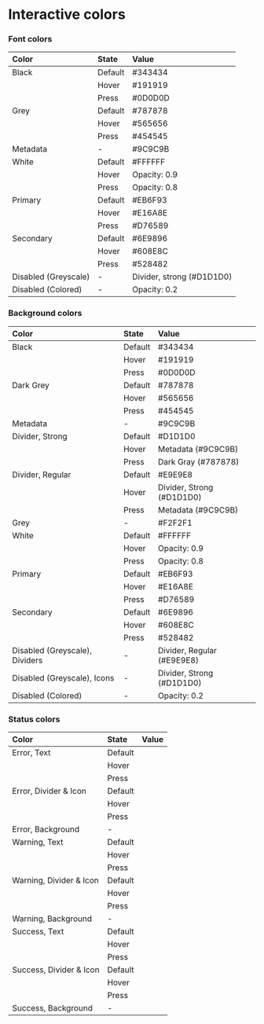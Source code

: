 # Interactive colors

### Font colors

| Color | State | Value |
| :--- | :--- | :--- |
| Black | Default | \#343434 |
|  | Hover | \#191919 |
|  | Press | \#0D0D0D |
| Grey | Default | \#787878 |
|  | Hover | \#565656 |
|  | Press | \#454545 |
| Metadata | - | \#9C9C9B |
| White | Default | \#FFFFFF |
|  | Hover | Opacity: 0.9 |
|  | Press | Opacity: 0.8 |
| Primary | Default | \#EB6F93 |
|  | Hover | \#E16A8E |
|  | Press | \#D76589 |
| Secondary | Default | \#6E9896 |
|  | Hover | \#608E8C |
|  | Press | \#528482 |
| Disabled \(Greyscale\) | - | Divider, strong \(\#D1D1D0\) |
| Disabled \(Colored\) | - | Opacity: 0.2 |

### Background colors

| Color | State | Value |
| :--- | :--- | :--- |
| Black | Default | \#343434 |
|  | Hover | \#191919 |
|  | Press | \#0D0D0D |
| Dark Grey | Default | \#787878 |
|  | Hover | \#565656 |
|  | Press | \#454545 |
| Metadata | - | \#9C9C9B |
| Divider, Strong | Default | \#D1D1D0 |
|  | Hover | Metadata \(\#9C9C9B\) |
|  | Press | Dark Gray \(\#787878\) |
| Divider, Regular | Default | \#E9E9E8 |
|  | Hover | Divider, Strong \(\#D1D1D0\) |
|  | Press | Metadata \(\#9C9C9B\) |
| Grey | - | #F2F2F1 |
| White | Default | #FFFFFF |
|  | Hover | Opacity: 0.9 |
|  | Press | Opacity: 0.8 |
| Primary | Default | \#EB6F93 |
|  | Hover | \#E16A8E |
|  | Press | \#D76589 |
| Secondary | Default | \#6E9896 |
|  | Hover | \#608E8C |
|  | Press | \#528482 |
| Disabled \(Greyscale\), Dividers | - | Divider, Regular \(\#E9E9E8\) |
| Disabled \(Greyscale\), Icons | - | Divider, Strong \(\#D1D1D0\) |
| Disabled \(Colored\) | - | Opacity: 0.2 |


### Status colors

| Color | State | Value |
| :--- | :--- | :--- |
| Error, Text | Default |  |
|  | Hover |  |
|  | Press |  |
| Error, Divider & Icon | Default |  |
|  | Hover |  |
|  | Press |  |
| Error, Background | - |  |
| Warning, Text | Default |  |
|  | Hover |  |
|  | Press |  |
| Warning, Divider & Icon | Default |  |
|  | Hover |  |
|  | Press |  |
| Warning, Background | - |  |
| Success, Text | Default |  |
|  | Hover |  |
|  | Press |  |
| Success, Divider & Icon | Default |  |
|  | Hover |  |
|  | Press |  |
| Success, Background | - |  |
